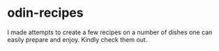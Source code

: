 # odin-recipes
I made attempts to create a few recipes on a number of dishes one can easily prepare and enjoy.
Kindly check them out.